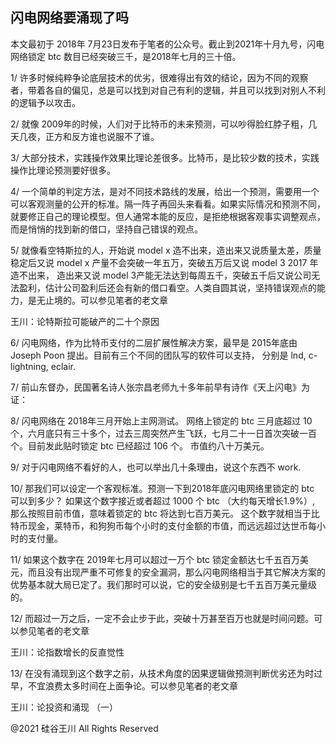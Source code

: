 ## 闪电网络要涌现了吗

本文最初于 2018年 7月23日发布于笔者的公众号。截止到2021年十月九号，闪电网络锁定 btc 数目已经突破三千，是2018年七月的三十倍。

1/ 许多时候纯粹争论底层技术的优劣，很难得出有效的结论，因为不同的观察者，带着各自的偏见，总是可以找到对自己有利的逻辑，并且可以找到对别人不利的逻辑予以攻击。

2/ 就像 2009年的时候，人们对于比特币的未来预测，可以吵得脸红脖子粗，几天几夜，正方和反方谁也说服不了谁。

3/ 大部分技术，实践操作效果比理论差很多。比特币，是比较少数的技术，实践操作比理论预测要好很多。

4/
一个简单的判定方法，是对不同技术路线的发展，给出一个预测，需要用一个可以客观测量的公开的标准。隔一阵子再回头来看看。如果实际情况和预测不同，就要修正自己的理论模型。但人通常本能的反应，是拒绝根据客观事实调整观点，而是悄悄的找到新的借口，坚持自己错误的观点。

5/ 就像看空特斯拉的人，开始说 model x 造不出来，造出来又说质量太差，质量稳定后又说 model x 产量不会突破一年五万，突破五万后又说
model 3 2017 年造不出来， 造出来又说 model 3产能无法达到每周五千，突破五千后又说公司无法盈利，估计公司盈利后还会有新的借口看空。人类自圆其说，坚持错误观点的能力，是无止境的。可以参见笔者的老文章

王川：论特斯拉可能破产的二十个原因

6/ 闪电网络，作为比特币支付的二层扩展性解决方案，最早是 2015年底由 Joseph Poon 提出。目前有三个不同的团队写的软件可以支持，
分别是 lnd, c-lightning, eclair.

7/ 前山东督办，民国著名诗人张宗昌老师九十多年前早有诗作《天上闪电》为证：

8/ 闪电网络在 2018年三月开始上主网测试。 网络上锁定的 btc 三月底超过 10 个，六月底只有三十多个，过去三周突然产生飞跃，七月二十一日首次突破一百个。目前发此贴时锁定
btc 已经超过 106 个。 市值约八十万美元。

9/ 对于闪电网络不看好的人，也可以举出几十条理由，说这个东西不 work.

10/ 那我们可以设定一个客观标准。预测一下到2018年底闪电网络里锁定的 btc 可以到多少？ 如果这个数字接近或者超过 1000 个 btc
（大约每天增长1.9%）, 那么按照目前市值，意味着锁定的 btc 将达到七百万美元。
这个数字就相当于比特币现金，莱特币，和狗狗币每个小时的支付金额的市值，而远远超过达世币每小时的支付量。

11/ 如果这个数字在 2019年七月可以超过一万个 btc
锁定金额达七千五百万美元，而且没有出现严重不可修复的安全漏洞，那么闪电网络相当于其它解决方案的优势基本就大局已定了。我们那时可以说，它的安全级别是七千五百万美元量级的。

12/ 而超过一万之后，一定不会止步于此，突破十万甚至百万也就是时间问题。可以参见笔者的老文章

王川：论指数增长的反直觉性

13/ 在没有涌现到这个数字之前，从技术角度的因果逻辑做预测判断优劣还为时过早，不宜浪费太多时间在上面争论。可以参见笔者的老文章

王川：论投资和涌现 （一）

@2021 硅谷王川 All Rights Reserved

